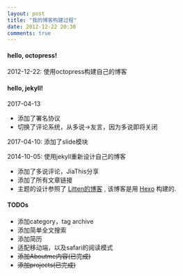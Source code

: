 ```yaml
---
layout: post
title: "我的博客构建过程"
date: 2012-12-22 20:30
comments: true
---
```


#### hello, octopress!
2012-12-22: 使用octopress构建自己的博客

#### hello, jekyll!

2017-04-13

* 添加了署名协议
* 切换了评论系统，从多说->友言，因为多说即将关闭

2017-04-10: 添加了slide模块

2014-10-05: 使用jekyll重新设计自己的博客

* 添加了多说评论，JiaThis分享
* 添加了所有文章链接
* 主题的设计参照了 [Litten的博客](http://litten.github.io/) , 该博客是用 [Hexo](http://hexo.io/) 构建的.

#### TODOs

* 添加category，tag archive
* 添加简单全文搜索
* 添加简历
* 适配移动端，以及safari的阅读模式
* <del>添加Aboutme内容(已完成)</del>
* <del>添加projects(已完成)</del>
